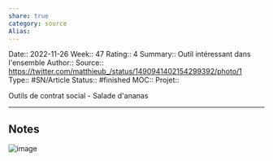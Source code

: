 ```yaml
---
share: true 
category: source
Alias:
---
```

Date:: 2022-11-26
Week:: 47
Rating:: 4
Summary::  Outil intéressant dans l'ensemble
Author::
Source:: https://twitter.com/matthieub_/status/1490941402154299392/photo/1
Type:: #SN/Article 
Status:: #finished 
MOC::
Projet:: 

Outils de contrat social - Salade d'ananas

***

## Notes

![image](http://pbs.twimg.com/media/FLDjSvRX0AU-vEb.jpg)
